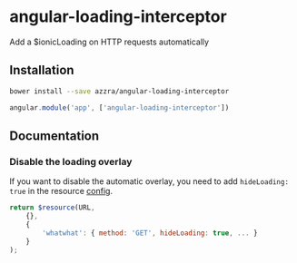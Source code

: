 # angular-loading-interceptor

Add a $ionicLoading on HTTP requests automatically

## Installation

```sh
bower install --save azzra/angular-loading-interceptor
```

```js
angular.module('app', ['angular-loading-interceptor'])
```

## Documentation

### Disable the loading overlay

If you want to disable the automatic overlay, you need to add `hideLoading: true` in the resource [config](https://docs.angularjs.org/api/ng/service/$http#usage).

```js
return $resource(URL,
    {},
    {
        'whatwhat': { method: 'GET', hideLoading: true, ... }
    }
);
```

